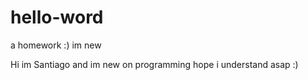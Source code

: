 # hello-word
a homework :) im new

Hi im Santiago and im new on programming hope i understand asap :)

